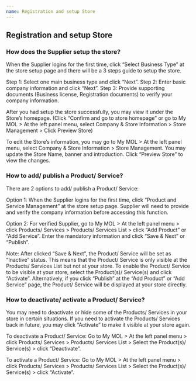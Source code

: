```yaml
---
name: Registration and setup Store
---
```


## Registration and setup Store

###  How does the Supplier setup the store?

When the Supplier logins for the first time, click “Select Business Type” at the store setup page and there will be a 3 steps guide to setup the store. 

Step 1: Select one main business type and click “Next”.
Step 2: Enter basic company information and click “Next”.
Step 3: Provide supporting documents (Business license, Registration documents) to verify your company information. 

After you had setup the store successfully, you may view it under the Store’s homepage. (Click “Confirm and go to store homepage” or go to My MOL > At the left panel menu, select Company & Store Information > Store Management > Click Preview Store)

To edit the Store’s information, you may go to My MOL > At the left panel menu, select Company & Store Information > Store Management. You may update the Store Name, banner and introduction. Click “Preview Store” to view the changes.

###  How to add/ publish a Product/ Service?

There are 2 options to add/ publish a Product/ Service:

Option 1: When the Supplier logins for the first time, click “Product and Service Management” at the store setup page. Supplier will need to provide and verify the company information before accessing this function.

Option 2: For verified Supplier, go to My MOL > At the left panel menu > click Products/ Services > Products/ Services List > click “Add Product” or “Add Service”. Enter the mandatory information and click “Save & Next” or “Publish”.

Note: After clicked “Save & Next”, the Product/ Service will be set as “Inactive” status. This means that the Product/ Service is only visible at the Products/ Services List but not at your store. To enable the Product/ Service to be visible at your store, select the Product(s)/ Service(s) and click “Activate”. Alternatively, if you click “Publish” at the “Add Product” or “Add Service” page, the Product/ Service will be displayed at your store directly.

###  How to deactivate/ activate a Product/ Service?

You may need to deactivate or hide some of the Products/ Services in your store in certain situations. If you need to activate the Products/ Services back in future, you may click “Activate” to make it visible at your store again. 

To deactivate a Product/ Service: Go to My MOL > At the left panel menu > click Products/ Services > Products/ Services List > Select the Product(s)/ Service(s) > click “Deactivate”.

To activate a Product/ Service: Go to My MOL > At the left panel menu > click Products/ Services > Products/ Services List > Select the Product(s)/ Service(s) > click “Activate”.
